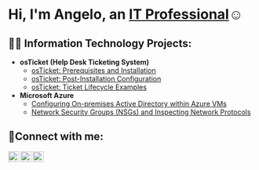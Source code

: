 <h1>Hi, I'm Angelo, an <a href="https://linkedin.com/in/angelo-acevedo-314b38354">IT Professional</a>☺</h1>

<h2>👨‍💻 Information Technology Projects:</h2>

- <b>osTicket (Help Desk Ticketing System)</b>
  - [osTicket: Prerequisites and Installation](https://github.com/angeloacevedo/osticket-prereqs)
  - [osTicket: Post-Installation Configuration](https://github.com/angeloacevedo/post-install-config)
  - [osTicket: Ticket Lifecycle Examples](https://github.com/angeloacevedo/ticket-lifecycle)
- <b>Microsoft Azure</b>
  - [Configuring On-premises Active Directory within Azure VMs](https://github.com/angeloacevedo/configure-ad)
  - [Network Security Groups (NSGs) and Inspecting Network Protocols](https://github.com/angeloacevedo/azure-network-protocols)

<h2>🤳Connect with me:</h2>

[<img align="left" alt="Josh | Twitter" width="22px" src="https://cdn.jsdelivr.net/npm/simple-icons@v3/icons/twitter.svg" />][twitter]
[<img align="left" alt="Josh | LinkedIn" width="22px" src="https://cdn.jsdelivr.net/npm/simple-icons@v3/icons/linkedin.svg" />][linkedin]
[<img align="left" alt="Josh | Instagram" width="22px" src="https://cdn.jsdelivr.net/npm/simple-icons@v3/icons/instagram.svg" />][instagram]

[twitter]: https://twitter.com/
[instagram]: https://www.instagram.com/
[linkedin]: https://linkedin.com/in/angelo-acevedo-314b38354
